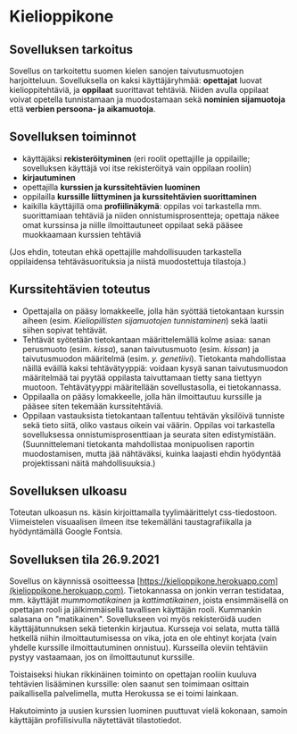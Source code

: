 # Kielioppikone

## Sovelluksen tarkoitus

Sovellus on tarkoitettu suomen kielen sanojen taivutusmuotojen harjoitteluun. Sovelluksella on kaksi käyttäjäryhmää: **opettajat** luovat kielioppitehtäviä, ja **oppilaat** suorittavat tehtäviä. Niiden avulla oppilaat voivat opetella tunnistamaan ja muodostamaan sekä **nominien sijamuotoja** että **verbien persoona- ja aikamuotoja**.

## Sovelluksen toiminnot

- käyttäjäksi **rekisteröityminen** (eri roolit opettajille ja oppilaille; sovelluksen käyttäjä voi itse rekisteröityä vain oppilaan rooliin)
- **kirjautuminen**
- opettajilla **kurssien ja kurssitehtävien luominen**
- oppilailla **kurssille liittyminen ja kurssitehtävien suorittaminen**
- kaikilla käyttäjillä oma **profiilinäkymä**: oppilas voi tarkastella mm. suorittamiaan tehtäviä ja niiden onnistumisprosentteja; opettaja näkee omat kurssinsa ja niille ilmoittautuneet oppilaat sekä pääsee muokkaamaan kurssien tehtäviä

(Jos ehdin, toteutan ehkä opettajille mahdollisuuden tarkastella oppilaidensa tehtäväsuorituksia ja niistä muodostettuja tilastoja.)

## Kurssitehtävien toteutus

- Opettajalla on pääsy lomakkeelle, jolla hän syöttää tietokantaan kurssin aiheen (esim. *Kieliopillisten sijamuotojen tunnistaminen*) sekä laatii siihen sopivat tehtävät.
- Tehtävät syötetään tietokantaan määrittelemällä kolme asiaa: sanan perusmuoto (esim. *kissa*), sanan taivutusmuoto (esim. *kissan*) ja taivutusmuodon määritelmä (esim. *y. genetiivi*). Tietokanta mahdollistaa näillä eväillä kaksi tehtävätyyppiä: voidaan kysyä sanan taivutusmuodon määritelmää tai pyytää oppilasta taivuttamaan tietty sana tiettyyn muotoon. Tehtävätyyppi määritellään sovellustasolla, ei tietokannassa.
- Oppilaalla on pääsy lomakkeelle, jolla hän ilmoittautuu kurssille ja pääsee siten tekemään kurssitehtäviä.
- Oppilaan vastauksista tietokantaan tallentuu tehtävän yksilöivä tunniste sekä tieto siitä, oliko vastaus oikein vai väärin. Oppilas voi tarkastella sovelluksessa onnistumisprosenttiaan ja seurata siten edistymistään. (Suunnittelemani tietokanta mahdollistaa monipuolisen raportin muodostamisen, mutta jää nähtäväksi, kuinka laajasti ehdin hyödyntää projektissani näitä mahdollisuuksia.)

## Sovelluksen ulkoasu

Toteutan ulkoasun ns. käsin kirjoittamalla tyylimäärittelyt css-tiedostoon. Viimeistelen visuaalisen ilmeen itse tekemälläni taustagrafiikalla ja hyödyntämällä Google Fontsia.

## Sovelluksen tila 26.9.2021

Sovellus on käynnissä osoitteessa [https://kielioppikone.herokuapp.com](kielioppikone.herokuapp.com). Tietokannassa on jonkin verran testidataa, mm. käyttäjät *mummomatikainen* ja *kattimatikainen*, joista ensimmäisellä on opettajan rooli ja jälkimmäisellä tavallisen käyttäjän rooli. Kummankin salasana on "matikainen". Sovellukseen voi myös rekisteröidä uuden käyttäjätunnuksen sekä tietenkin kirjautua. Kursseja voi selata, mutta tällä hetkellä niihin ilmoittautumisessa on vika, jota en ole ehtinyt korjata (vain yhdelle kurssille ilmoittautuminen onnistuu). Kursseilla oleviin tehtäviin pystyy vastaamaan, jos on ilmoittautunut kurssille.

Toistaiseksi hiukan rikkinäinen toiminto on opettajan rooliin kuuluva tehtävien lisääminen kurssille: olen saanut sen toimimaan osittain paikallisella palvelimella, mutta Herokussa se ei toimi lainkaan. 

Hakutoiminto ja uusien kurssien luominen puuttuvat vielä kokonaan, samoin käyttäjän profiilisivulla näytettävät tilastotiedot.